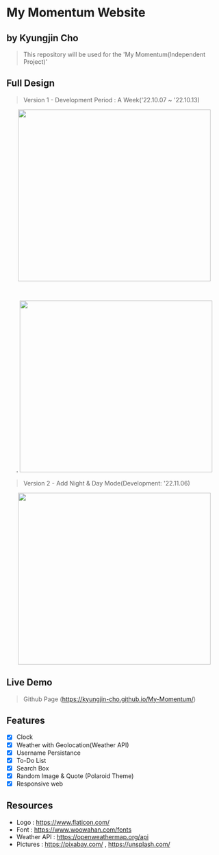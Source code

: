 # My Momentum Website
## by Kyungjin Cho
> This repository will be used for the 'My Momentum(Independent Project)'

## Full Design
> Version 1 - Development Period : A Week('22.10.07 ~ '22.10.13)

<p align="center">
<img src="https://user-images.githubusercontent.com/56642855/195657427-72821a99-634a-4460-a6a7-38d280074162.JPG", height="400px", width="450px">
</p>
</br>
<p align="center">.
<img src="https://user-images.githubusercontent.com/56642855/195656677-56157070-b88d-4f90-b131-4ec52d594ca5.JPG", height="400px", width="450px">
</p>

> Version 2 - Add Night & Day Mode(Development: '22.11.06)
<p align="center">
<img src="https://user-images.githubusercontent.com/56642855/200405563-589c402b-4fad-4f77-a1de-8a2b38aac3ea.JPG", height="400px", width="450px">
</p>

## Live Demo
> Github Page (https://kyungjin-cho.github.io/My-Momentum/)

## Features
* [x] Clock
* [x] Weather with Geolocation(Weather API)
* [x] Username Persistance
* [x] To-Do List
* [x] Search Box
* [x] Random Image & Quote (Polaroid Theme)
* [x] Responsive web

## Resources
- Logo : https://www.flaticon.com/
- Font : https://www.woowahan.com/fonts
- Weather API : https://openweathermap.org/api
- Pictures : https://pixabay.com/ , https://unsplash.com/


